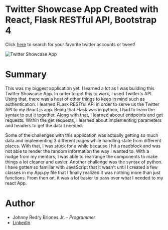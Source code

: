 # Twitter Showcase App Created with React, Flask RESTful API, Bootstrap 4

Click [here](https://johnnys-starwars-api.herokuapp.com/) to search for your favorite twitter accounts or tweet!

![Twitter Showcase App](.twitter/src/Images/TwitterHomePage.png)

# Summary

This was my biggest application yet. I learned a lot as I was building this Twitter Showcase App. In order to get this to work, I used Twitter's API. Using that, there was a host of other things to keep in mind such as authentication. I learned FLask RESTful API in order to serve us the Twitter API to my React.js app. Being that Flask was in python, I had to learn the syntax to put it together. Along with that, I learned aboout endpoints and get requests. Within the get requests, I learned about implementing parameters and headers to get the data I needed.

Some of the challenges with this application was actually getting so much data and implementing 3 different pages while handling state from different places. With that, I was stuck for a while because I hit a roadblock and was not able to render the random information the way I wanted to. With a nudge from my mentors, I was able to rearrange the components to make things a lot cleaner and easier. Another challenge was the syntax of python. I have gotten so familiar with JavaScript that it wasn't until I created a few classes in my App.py file that I finally realized it was nothing more than just functions. From then on, it was a lot easier to pass over what I needed to my react App.

# Author
* Johnny Redry Briones Jr. - *Programmer*
* [LinkedIn](https://www.linkedin.com/in/johnny-briones-b6068383/)